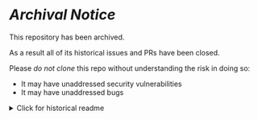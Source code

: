 # ***Archival Notice***
This repository has been archived.

As a result all of its historical issues and PRs have been closed.

Please *do not clone* this repo without understanding the risk in doing so:
- It may have unaddressed security vulnerabilities
- It may have unaddressed bugs

<details>
   <summary>Click for historical readme</summary>


# Sample DBT Project
## For integration tests

This project contains two branches:
  - master
  - configs

### master

The `master` branch doesn't require any configs to run.


### with-configs

The `with-configs` branch _does_ require configs to run.

